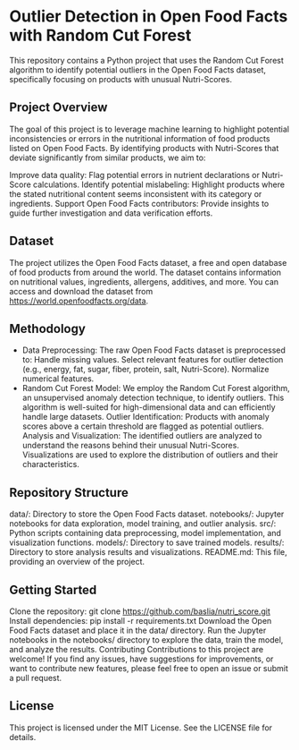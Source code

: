 # Outlier Detection in Open Food Facts with Random Cut Forest

This repository contains a Python project that uses the Random Cut Forest algorithm to identify potential outliers in the Open Food Facts dataset, specifically focusing on products with unusual Nutri-Scores.

## Project Overview
The goal of this project is to leverage machine learning to highlight potential inconsistencies or errors in the nutritional information of food products listed on Open Food Facts. By identifying products with Nutri-Scores that deviate significantly from similar products, we aim to:

Improve data quality: Flag potential errors in nutrient declarations or Nutri-Score calculations.
Identify potential mislabeling: Highlight products where the stated nutritional content seems inconsistent with its category or ingredients.
Support Open Food Facts contributors: Provide insights to guide further investigation and data verification efforts.
## Dataset
The project utilizes the Open Food Facts dataset, a free and open database of food products from around the world. The dataset contains information on nutritional values, ingredients, allergens, additives, and more. You can access and download the dataset from https://world.openfoodfacts.org/data.

## Methodology
- Data Preprocessing: 
The raw Open Food Facts dataset is preprocessed to:
Handle missing values.
Select relevant features for outlier detection (e.g., energy, fat, sugar, fiber, protein, salt, Nutri-Score).
Normalize numerical features.
- Random Cut Forest Model: We employ the Random Cut Forest algorithm, an unsupervised anomaly detection technique, to identify outliers. This algorithm is well-suited for high-dimensional data and can efficiently handle large datasets.
Outlier Identification: Products with anomaly scores above a certain threshold are flagged as potential outliers.
Analysis and Visualization: The identified outliers are analyzed to understand the reasons behind their unusual Nutri-Scores. Visualizations are used to explore the distribution of outliers and their characteristics.

## Repository Structure
data/: Directory to store the Open Food Facts dataset.
notebooks/: Jupyter notebooks for data exploration, model training, and outlier analysis.
src/: Python scripts containing data preprocessing, model implementation, and visualization functions.
models/: Directory to save trained models.
results/: Directory to store analysis results and visualizations.
README.md: This file, providing an overview of the project.

## Getting Started
Clone the repository: git clone https://github.com/baslia/nutri_score.git
Install dependencies: pip install -r requirements.txt
Download the Open Food Facts dataset and place it in the data/ directory.
Run the Jupyter notebooks in the notebooks/ directory to explore the data, train the model, and analyze the results.
Contributing
Contributions to this project are welcome! If you find any issues, have suggestions for improvements, or want to contribute new features, please feel free to open an issue or submit a pull request.

## License
This project is licensed under the MIT License. See the LICENSE file for details.